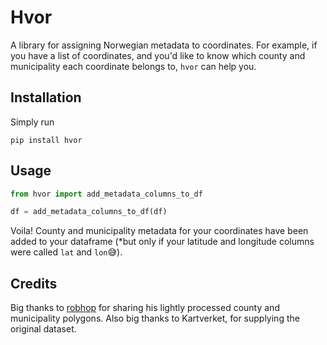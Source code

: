 # Hvor

A library for assigning Norwegian metadata to coordinates. For example, if you
have a list of coordinates, and you'd like to know which county and municipality
each coordinate belongs to, `hvor` can help you.

## Installation

Simply run

```
pip install hvor
```

## Usage

```python
from hvor import add_metadata_columns_to_df

df = add_metadata_columns_to_df(df)
```

Voila! County and municipality metadata for your coordinates have been added to
your dataframe (\*but only if your latitude and longitude columns were called
`lat` and `lon`😅).

## Credits

Big thanks to [robhop](https://github.com/robhop) for sharing his lightly
processed county and municipality polygons. Also big thanks to Kartverket, for
supplying the original dataset.
